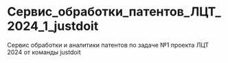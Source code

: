 # Сервис_обработки_патентов_ЛЦТ_2024_1_justdoit

Сервис обработки и аналитики патентов по задаче №1 проекта ЛЦТ 2024 от команды justdoit